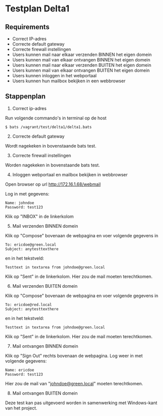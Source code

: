 # Testplan Delta1

## Requirements
- Correct IP-adres
- Correcte default gateway
- Correcte firewall instellingen
- Users kunnen mail naar elkaar verzenden BINNEN het eigen domein
- Users kunnen mail van elkaar ontvangen BINNEN het eigen domein
- Users kunnen mail naar elkaar verzenden BUITEN het eigen domein
- Users kunnen mail van elkaar ontvangen BUITEN het eigen domein
- Users kunnen inloggen in het webportaal
- Users kunnen hun mailbox bekijken in een webbrowser

## Stappenplan

1. Correct ip-adres

Run volgende commando's in terminal op de host

```
$ bats /vagrant/test/delta1/delta1.bats
```

2. Correcte default gateway

Wordt nagekeken in bovenstaande bats test.

3. Correcte firewall instellingen

Worden nagekeken in bovenstaande bats test.

4. Inloggen webportaal en mailbox bekijken in webbrowser

Open browser op url http://172.16.1.68/webmail

Log in met gegevens:

```
Name: johndoe
Password: test123
```

Klik op "INBOX" in de linkerkolom

5. Mail verzenden BINNEN domein

Klik op "Compose" bovenaan de webpagina en voer volgende gegevens in

```
To: ericdoe@green.local
Subject: anytesttexthere
```

en in het tekstveld:

```
Testtext in textarea from johndoe@green.local
```

Klik op "Sent" in de linkerkolom. Hier zou de mail moeten terechtkomen.

6. Mail verzenden BUITEN domein

Klik op "Compose" bovenaan de webpagina en voer volgende gegevens in

```
To: ericdoe@red.local
Subject: anytesttexthere
```

en in het tekstveld:

```
Testtext in textarea from johndoe@green.local
```

Klik op "Sent" in de linkerkolom. Hier zou de mail moeten terechtkomen.

7. Mail ontvangen BINNEN domein

Klik op "Sign Out" rechts bovenaan de webpagina. Log weer in met volgende gegevens:

```
Name: ericdoe
Password: test123
```

Hier zou de mail van "johndoe@green.local" moeten terechtkomen.

8. Mail ontvangen BUITEN domein

Deze test kan pas uitgevoerd worden in samenwerking met Windows-kant van het project.